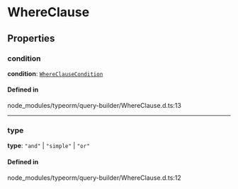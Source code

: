 # WhereClause

## Properties

### condition

 **condition**: [`WhereClauseCondition`](../index.md#whereclausecondition)

#### Defined in

node_modules/typeorm/query-builder/WhereClause.d.ts:13

___

### type

 **type**: ``"and"`` \| ``"simple"`` \| ``"or"``

#### Defined in

node_modules/typeorm/query-builder/WhereClause.d.ts:12
